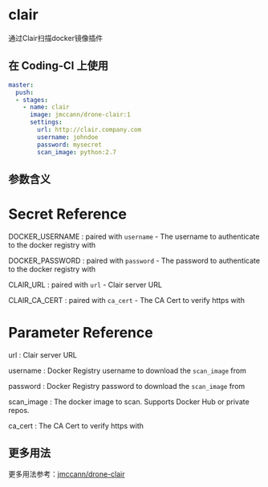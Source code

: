 # clair

通过Clair扫描docker镜像插件

## 在 Coding-CI 上使用

```yml
master:
  push:
  - stages:
    - name: clair
      image: jmccann/drone-clair:1
      settings:
        url: http://clair.company.com
        username: johndoe
        password: mysecret
        scan_image: python:2.7
```

## 参数含义

# Secret Reference

  DOCKER_USERNAME
  : paired with `username` - The username to authenticate to the docker registry with

  DOCKER_PASSWORD
  : paired with `password` - The password to authenticate to the docker registry with

  CLAIR_URL
  : paired with `url` - Clair server URL

  CLAIR_CA_CERT
  : paired with `ca_cert` - The CA Cert to verify https with

# Parameter Reference

  url
  : Clair server URL

  username
  : Docker Registry username to download the `scan_image` from

  password
  : Docker Registry password to download the `scan_image` from

  scan_image
  : The docker image to scan.  Supports Docker Hub or private repos.

  ca_cert
  : The CA Cert to verify https with

## 更多用法

更多用法参考：[jmccann/drone-clair](https://github.com/jmccann/drone-clair)
